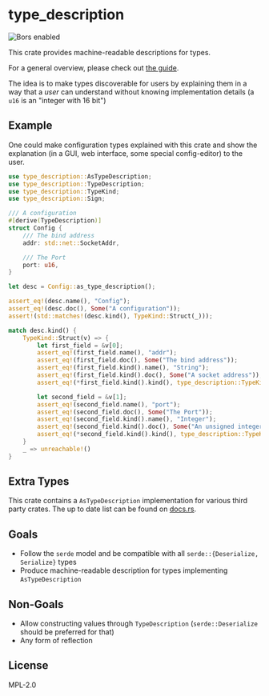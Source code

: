 # type_description

![Bors enabled](https://bors.tech/images/badge_small.svg)

This crate provides machine-readable descriptions for types.

For a general overview, please check out [the guide](https://neikos.me/type_description/book/).

The idea is to make types discoverable for users by explaining them in a way
that a _user_ can understand without knowing implementation details (a `u16` is
an "integer with 16 bit")

## Example

One could make configuration types explained with this crate and
show the explanation (in a GUI, web interface, some special config-editor) to
the user.

```rust
use type_description::AsTypeDescription;
use type_description::TypeDescription;
use type_description::TypeKind;
use type_description::Sign;

/// A configuration
#[derive(TypeDescription)]
struct Config {
    /// The bind address
    addr: std::net::SocketAddr,

    /// The Port
    port: u16,
}

let desc = Config::as_type_description();

assert_eq!(desc.name(), "Config");
assert_eq!(desc.doc(), Some("A configuration"));
assert!(std::matches!(desc.kind(), TypeKind::Struct(_)));

match desc.kind() {
    TypeKind::Struct(v) => {
        let first_field = &v[0];
        assert_eq!(first_field.name(), "addr");
        assert_eq!(first_field.doc(), Some("The bind address"));
        assert_eq!(first_field.kind().name(), "String");
        assert_eq!(first_field.kind().doc(), Some("A socket address"));
        assert_eq!(*first_field.kind().kind(), type_description::TypeKind::String);

        let second_field = &v[1];
        assert_eq!(second_field.name(), "port");
        assert_eq!(second_field.doc(), Some("The Port"));
        assert_eq!(second_field.kind().name(), "Integer");
        assert_eq!(second_field.kind().doc(), Some("An unsigned integer with 16 bits"));
        assert_eq!(*second_field.kind().kind(), type_description::TypeKind::Integer { size: 16, sign: Sign::Unsigned });
    }
    _ => unreachable!()
}
```

## Extra Types

This crate contains a `AsTypeDescription` implementation for various third party crates. 
The up to date list can be found on [docs.rs](https://docs.rs/type_description/latest/type_description/trait.AsTypeDescription.html#foreign-impls).

## Goals

* Follow the `serde` model and be compatible with all
  `serde::{Deserialize, Serialize}` types
* Produce machine-readable description for types implementing `AsTypeDescription`

## Non-Goals

* Allow constructing values through `TypeDescription` (`serde::Deserialize`
  should be preferred for that)
* Any form of reflection

## License

MPL-2.0

